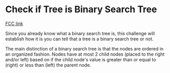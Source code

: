 # Check if Tree is Binary Search Tree

[FCC link](https://www.freecodecamp.org/learn/coding-interview-prep/data-structures/check-if-tree-is-binary-search-tree)

Since you already know what a binary search tree is, this challenge will
establish how it is you can tell that a tree is a binary search tree or not.

The main distinction of a binary search tree is that the nodes are ordered in an
organized fashion. Nodes have at most 2 child nodes (placed to the right and/or
left) based on if the child node's value is greater than or equal to (right) or
less than (left) the parent node.
